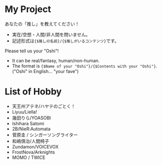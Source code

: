 # My Project 
あなたの「推し」を教えてください！
- 実在/空想・人間/非人間を問いません。 
- 記述形式は`{$推しの名前}/{$推しがいるコンテンツ}`です。

Please tell us your "Oshi"!
- It can be real/fantasy, human/non-human. 
- The format is `{$Name of your "Oshi"}/{$Contents with your "Oshi"}`.
("Oshi" in English... "your fave")
# List of Hobby
- 天王州アテネ/ハヤテのごとく！
- Liyuu/Liella!
- 幾田りら/YOASOBI
- Ishihara Satomi
- 2B/NieR:Automata
- 菅原圭 / シンガーソングライター
- 和嶋慎治/人間椅子
- Zundamon/VOICEVOX
- FrostNova/Arknights
- MOMO / TWICE
